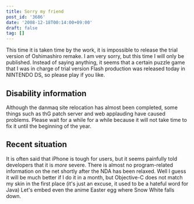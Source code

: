 ```yaml
---
title: Sorry my friend
post_id: '3686'
date: '2008-12-18T00:14:00+09:00'
draft: false
tag: []
---
```


This time it is taken time by the work, it is impossible to release the trial version of Oshimashiro remake. I am very sorry, but this time I will only be published. Instead of saying anything, it seems that a certain puzzle game that I was in charge of trial version Flash production was released today in NINTENDO DS, so please play if you like.

## Disability information

Although the danmaq site relocation has almost been completed, some things such as thG patch server and web applauding have caused problems. Please wait for a while for a while because it will not take time to fix it until the beginning of the year.

## Recent situation

It is often said that iPhone is tough for users, but it seems painfully told developers that it is _more_ severe. There is almost no program-related information on the net shortly after the NDA has been relaxed. Well I guess it will be much better if I do it in a month, but Objective-C does not match my skin in the first place (it's just an excuse, it used to be a hateful word for Java) Let's embed even the anime Easter egg where Snow White falls down.